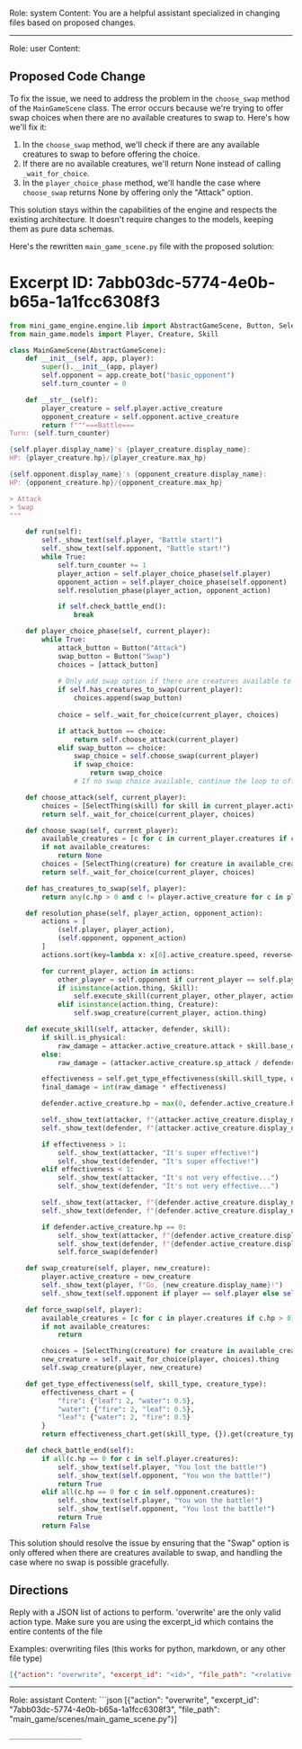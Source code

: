 Role: system
Content: You are a helpful assistant specialized in changing files based on proposed changes.
__________________
Role: user
Content: 
## Proposed Code Change
To fix the issue, we need to address the problem in the `choose_swap` method of the `MainGameScene` class. The error occurs because we're trying to offer swap choices when there are no available creatures to swap to. Here's how we'll fix it:

1. In the `choose_swap` method, we'll check if there are any available creatures to swap to before offering the choice.
2. If there are no available creatures, we'll return None instead of calling `_wait_for_choice`.
3. In the `player_choice_phase` method, we'll handle the case where `choose_swap` returns None by offering only the "Attack" option.

This solution stays within the capabilities of the engine and respects the existing architecture. It doesn't require changes to the models, keeping them as pure data schemas.

Here's the rewritten `main_game_scene.py` file with the proposed solution:

# Excerpt ID: 7abb03dc-5774-4e0b-b65a-1a1fcc6308f3
```python main_game/scenes/main_game_scene.py
from mini_game_engine.engine.lib import AbstractGameScene, Button, SelectThing
from main_game.models import Player, Creature, Skill

class MainGameScene(AbstractGameScene):
    def __init__(self, app, player):
        super().__init__(app, player)
        self.opponent = app.create_bot("basic_opponent")
        self.turn_counter = 0

    def __str__(self):
        player_creature = self.player.active_creature
        opponent_creature = self.opponent.active_creature
        return f"""===Battle===
Turn: {self.turn_counter}

{self.player.display_name}'s {player_creature.display_name}:
HP: {player_creature.hp}/{player_creature.max_hp}

{self.opponent.display_name}'s {opponent_creature.display_name}:
HP: {opponent_creature.hp}/{opponent_creature.max_hp}

> Attack
> Swap
"""

    def run(self):
        self._show_text(self.player, "Battle start!")
        self._show_text(self.opponent, "Battle start!")
        while True:
            self.turn_counter += 1
            player_action = self.player_choice_phase(self.player)
            opponent_action = self.player_choice_phase(self.opponent)
            self.resolution_phase(player_action, opponent_action)

            if self.check_battle_end():
                break

    def player_choice_phase(self, current_player):
        while True:
            attack_button = Button("Attack")
            swap_button = Button("Swap")
            choices = [attack_button]
            
            # Only add swap option if there are creatures available to swap
            if self.has_creatures_to_swap(current_player):
                choices.append(swap_button)
            
            choice = self._wait_for_choice(current_player, choices)

            if attack_button == choice:
                return self.choose_attack(current_player)
            elif swap_button == choice:
                swap_choice = self.choose_swap(current_player)
                if swap_choice:
                    return swap_choice
                # If no swap choice available, continue the loop to offer choices again

    def choose_attack(self, current_player):
        choices = [SelectThing(skill) for skill in current_player.active_creature.skills]
        return self._wait_for_choice(current_player, choices)

    def choose_swap(self, current_player):
        available_creatures = [c for c in current_player.creatures if c.hp > 0 and c != current_player.active_creature]
        if not available_creatures:
            return None
        choices = [SelectThing(creature) for creature in available_creatures]
        return self._wait_for_choice(current_player, choices)

    def has_creatures_to_swap(self, player):
        return any(c.hp > 0 and c != player.active_creature for c in player.creatures)

    def resolution_phase(self, player_action, opponent_action):
        actions = [
            (self.player, player_action),
            (self.opponent, opponent_action)
        ]
        actions.sort(key=lambda x: x[0].active_creature.speed, reverse=True)

        for current_player, action in actions:
            other_player = self.opponent if current_player == self.player else self.player
            if isinstance(action.thing, Skill):
                self.execute_skill(current_player, other_player, action.thing)
            elif isinstance(action.thing, Creature):
                self.swap_creature(current_player, action.thing)

    def execute_skill(self, attacker, defender, skill):
        if skill.is_physical:
            raw_damage = attacker.active_creature.attack + skill.base_damage - defender.active_creature.defense
        else:
            raw_damage = (attacker.active_creature.sp_attack / defender.active_creature.sp_defense) * skill.base_damage

        effectiveness = self.get_type_effectiveness(skill.skill_type, defender.active_creature.creature_type)
        final_damage = int(raw_damage * effectiveness)

        defender.active_creature.hp = max(0, defender.active_creature.hp - final_damage)

        self._show_text(attacker, f"{attacker.active_creature.display_name} used {skill.display_name}!")
        self._show_text(defender, f"{attacker.active_creature.display_name} used {skill.display_name}!")

        if effectiveness > 1:
            self._show_text(attacker, "It's super effective!")
            self._show_text(defender, "It's super effective!")
        elif effectiveness < 1:
            self._show_text(attacker, "It's not very effective...")
            self._show_text(defender, "It's not very effective...")

        self._show_text(attacker, f"{defender.active_creature.display_name} took {final_damage} damage!")
        self._show_text(defender, f"{defender.active_creature.display_name} took {final_damage} damage!")

        if defender.active_creature.hp == 0:
            self._show_text(attacker, f"{defender.active_creature.display_name} fainted!")
            self._show_text(defender, f"{defender.active_creature.display_name} fainted!")
            self.force_swap(defender)

    def swap_creature(self, player, new_creature):
        player.active_creature = new_creature
        self._show_text(player, f"Go, {new_creature.display_name}!")
        self._show_text(self.opponent if player == self.player else self.player, f"{player.display_name} sent out {new_creature.display_name}!")

    def force_swap(self, player):
        available_creatures = [c for c in player.creatures if c.hp > 0]
        if not available_creatures:
            return

        choices = [SelectThing(creature) for creature in available_creatures]
        new_creature = self._wait_for_choice(player, choices).thing
        self.swap_creature(player, new_creature)

    def get_type_effectiveness(self, skill_type, creature_type):
        effectiveness_chart = {
            "fire": {"leaf": 2, "water": 0.5},
            "water": {"fire": 2, "leaf": 0.5},
            "leaf": {"water": 2, "fire": 0.5}
        }
        return effectiveness_chart.get(skill_type, {}).get(creature_type, 1)

    def check_battle_end(self):
        if all(c.hp == 0 for c in self.player.creatures):
            self._show_text(self.player, "You lost the battle!")
            self._show_text(self.opponent, "You won the battle!")
            return True
        elif all(c.hp == 0 for c in self.opponent.creatures):
            self._show_text(self.player, "You won the battle!")
            self._show_text(self.opponent, "You lost the battle!")
            return True
        return False
```

This solution should resolve the issue by ensuring that the "Swap" option is only offered when there are creatures available to swap, and handling the case where no swap is possible gracefully.

## Directions
Reply with a JSON list of actions to perform. 'overwrite' are the only valid action type. 
Make sure you are using the excerpt_id which contains the entire contents of the file

Examples:
overwriting files (this works for python, markdown, or any other file type)
```json output_example1
[{"action": "overwrite", "excerpt_id": "<id>", "file_path": "<relative file path>"}]
```

__________________
Role: assistant
Content: ```json
[{"action": "overwrite", "excerpt_id": "7abb03dc-5774-4e0b-b65a-1a1fcc6308f3", "file_path": "main_game/scenes/main_game_scene.py"}]
```
__________________
